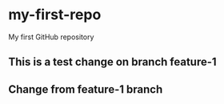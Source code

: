 # my-first-repo
My first GitHub repository
## This is a test change on branch feature-1
## Change from feature-1 branch
